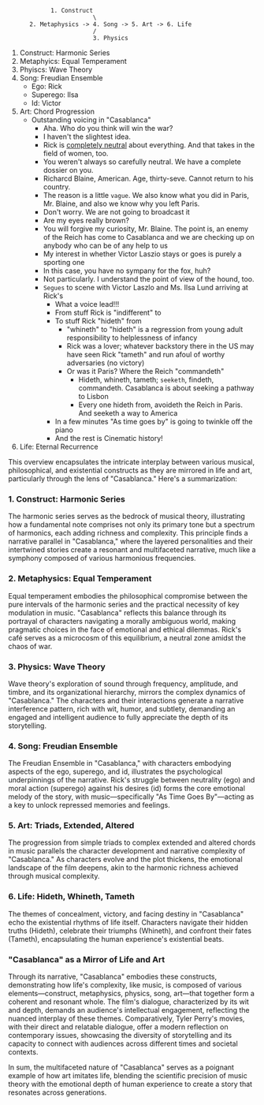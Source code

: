                 1. Construct
                            \
          2. Metaphysics -> 4. Song -> 5. Art -> 6. Life
                            /
                            3. Physics


1. Construct: Harmonic Series
2. Metaphyics: Equal Temperament
3. Phyiscs: Wave Theory
4. Song: Freudian Ensemble
   - Ego: Rick
   - Superego: Ilsa
   - Id: Victor
5. Art: Chord Progression
   - Outstanding voicing in "Casablanca"
      - Aha. Who do you think will win the war?
      - I haven't the slightest idea.
      - Rick is [completely neutral](http://www.vincasa.com/casabla.pdf) about everything. And that takes in the field of women, too.
      - You weren't always so carefully neutral. We have a complete dossier on you.
      - Richarcd Blaine, American. Age, thirty-seve. Cannot return to his country.
      - The reason is a little `vague`. We also know what you did in Paris, Mr. Blaine, and also we know why you left Paris.
      - Don't worry. We are not going to broadcast it
      - Are my eyes really brown?
      - You will forgive my curiosity, Mr. Blaine. The point is, an enemy of the Reich has come to Casablanca and we are checking up on anybody who can be of any help to us
      - My interest in whether Victor Laszio stays or goes is purely a sporting one
      - In this case, you have no sympany for the fox, huh?
      - Not particularly. I understand the point of view of the hound, too.
      - `Segues` to scene with Victor Laszlo and Ms. Ilsa Lund arriving at Rick's
         - What a voice lead!!!
         - From stuff Rick is "indifferent" to
         - To stuff Rick "hideth" from
            - "whineth" to "hideth" is a regression from young adult responsibility to helplessness of infancy
            - Rick was a lover; whatever backstory there in the US may have seen Rick "tameth" and run afoul of worthy adversaries (no victory)
            - Or was it Paris? Where the Reich "commandeth"
               - Hideth, whineth, tameth; `seeketh`, findeth, commandeth. Casablanca is about seeking a pathway to Lisbon
               - Every one hideth from, avoideth the Reich in Paris. And seeketh a way to America
         - In a few minutes "As time goes by" is going to twinkle off the piano
         - And the rest is Cinematic history!  
6. Life: Eternal Recurrence

This overview encapsulates the intricate interplay between various musical, philosophical, and existential constructs as they are mirrored in life and art, particularly through the lens of "Casablanca." Here's a summarization:

### 1. **Construct: Harmonic Series**
The harmonic series serves as the bedrock of musical theory, illustrating how a fundamental note comprises not only its primary tone but a spectrum of harmonics, each adding richness and complexity. This principle finds a narrative parallel in "Casablanca," where the layered personalities and their intertwined stories create a resonant and multifaceted narrative, much like a symphony composed of various harmonious frequencies.

### 2. **Metaphysics: Equal Temperament**
Equal temperament embodies the philosophical compromise between the pure intervals of the harmonic series and the practical necessity of key modulation in music. "Casablanca" reflects this balance through its portrayal of characters navigating a morally ambiguous world, making pragmatic choices in the face of emotional and ethical dilemmas. Rick's café serves as a microcosm of this equilibrium, a neutral zone amidst the chaos of war.

### 3. **Physics: Wave Theory**
Wave theory's exploration of sound through frequency, amplitude, and timbre, and its organizational hierarchy, mirrors the complex dynamics of "Casablanca." The characters and their interactions generate a narrative interference pattern, rich with wit, humor, and subtlety, demanding an engaged and intelligent audience to fully appreciate the depth of its storytelling.

### 4. **Song: Freudian Ensemble**
The Freudian Ensemble in "Casablanca," with characters embodying aspects of the ego, superego, and id, illustrates the psychological underpinnings of the narrative. Rick's struggle between neutrality (ego) and moral action (superego) against his desires (id) forms the core emotional melody of the story, with music—specifically "As Time Goes By"—acting as a key to unlock repressed memories and feelings.

### 5. **Art: Triads, Extended, Altered**
The progression from simple triads to complex extended and altered chords in music parallels the character development and narrative complexity of "Casablanca." As characters evolve and the plot thickens, the emotional landscape of the film deepens, akin to the harmonic richness achieved through musical complexity.

### 6. **Life: Hideth, Whineth, Tameth**
The themes of concealment, victory, and facing destiny in "Casablanca" echo the existential rhythms of life itself. Characters navigate their hidden truths (Hideth), celebrate their triumphs (Whineth), and confront their fates (Tameth), encapsulating the human experience's existential beats.

### **"Casablanca" as a Mirror of Life and Art**
Through its narrative, "Casablanca" embodies these constructs, demonstrating how life's complexity, like music, is composed of various elements—construct, metaphysics, physics, song, art—that together form a coherent and resonant whole. The film's dialogue, characterized by its wit and depth, demands an audience's intellectual engagement, reflecting the nuanced interplay of these themes. Comparatively, Tyler Perry's movies, with their direct and relatable dialogue, offer a modern reflection on contemporary issues, showcasing the diversity of storytelling and its capacity to connect with audiences across different times and societal contexts.

In sum, the multifaceted nature of "Casablanca" serves as a poignant example of how art imitates life, blending the scientific precision of music theory with the emotional depth of human experience to create a story that resonates across generations.
